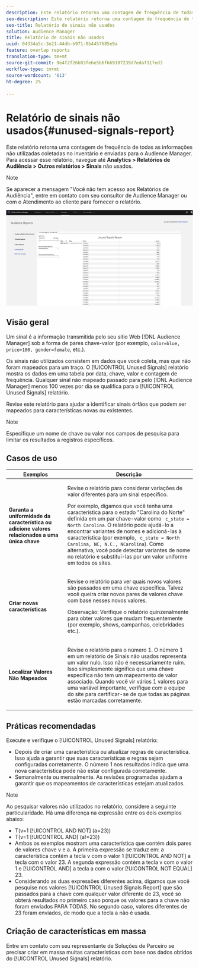 ```yaml
---
description: Este relatório retorna uma contagem de frequência de todas as informações não utilizadas coletadas no inventário e enviadas para o Audience Manager.
seo-description: Este relatório retorna uma contagem de frequência de todas as informações não utilizadas coletadas no inventário e enviadas para o Audience Manager.
seo-title: Relatório de sinais não usados
solution: Audience Manager
title: Relatório de sinais não usados
uuid: 04334a5c-3e21-44db-b971-0b4457685e9a
feature: overlap reports
translation-type: tm+mt
source-git-commit: 9e4f2f26b83fe6e5b6f669107239d7edaf11fed3
workflow-type: tm+mt
source-wordcount: '613'
ht-degree: 2%

---
```



# Relatório de sinais não usados{#unused-signals-report}

Este relatório retorna uma contagem de frequência de todas as informações não utilizadas coletadas no inventário e enviadas para o Audience Manager. Para acessar esse relatório, navegue até **Analytics > Relatórios de Audiência > Outros relatórios > Sinais** não usados.

>[!NOTE]
>
>Se aparecer a mensagem &quot;Você não tem acesso aos Relatórios de Audiência&quot;, entre em contato com seu consultor de Audience Manager ou com o Atendimento ao cliente para fornecer o relatório.

![Captura de tela do Relatório de Sinais não usados](/help/using/reporting/dynamic-reports/assets/unused-signals.png)

## Visão geral

Um sinal é a informação transmitida pelo seu sítio Web [!DNL Audience Manager] sob a forma de pares [](../../reference/key-value-pairs-explained.md) chave-valor (por exemplo, `color=blue, price>100, gender=female`, etc.).

Os sinais não utilizados consistem em dados que você coleta, mas que não foram mapeados para um traço. O [!UICONTROL Unused Signals] relatório mostra os dados em uma tabela por data, chave, valor e contagem de frequência. Qualquer sinal não mapeado passado para pelo [!DNL Audience Manager] menos 100 vezes por dia se qualifica para o [!UICONTROL Unused Signals] relatório.

Revise este relatório para ajudar a identificar sinais órfãos que podem ser mapeados para características novas ou existentes.

>[!NOTE]
>
>Especifique um nome de chave ou valor nos campos de pesquisa para limitar os resultados a registros específicos.

## Casos de uso

<table id="table_E5EE0EC078E14EF4B197243488517A2D"> 
 <thead> 
  <tr> 
   <th colname="col1" class="entry"> Exemplos </th> 
   <th colname="col2" class="entry"> Descrição </th> 
  </tr> 
 </thead>
 <tbody> 
  <tr> 
   <td colname="col1"> <p><b>Garanta a uniformidade da característica ou adicione valores relacionados a uma única chave</b> </p> </td> 
   <td colname="col2"> <p>Revise o relatório para considerar variações de valor diferentes para um sinal específico. </p> <p>Por exemplo, digamos que você tenha uma característica para o estado "Carolina do Norte" definida em um par chave-valor como <code> c_state = North Carolina</code>. O relatório pode ajudá-lo a encontrar variantes de nomes e adicioná-las à característica (por exemplo, <code> c_state = North Carolina, NC, N.C., NCarolina</code>). Como alternativa, você pode detectar variantes de nome no relatório e substituí-las por um valor uniforme em todos os sites. </p> <p> </p> </td> 
  </tr> 
  <tr> 
   <td colname="col1"> <p><b>Criar novas características</b> </p> </td> 
   <td colname="col2"> <p>Revise o relatório para ver quais novos valores são passados em uma chave específica. Talvez você queira criar novos pares de valores chave com base nesses novos valores. </p> <p> <p>Observação:  Verifique o relatório quinzenalmente para obter valores que mudam frequentemente (por exemplo, shows, campanhas, celebridades etc.). </p> </p> </td> 
  </tr> 
  <tr> 
   <td colname="col1"> <p><b>Localizar Valores Não Mapeados</b> </p> </td> 
   <td colname="col2"> <p>Revise o relatório para o número 1. O número 1 em um relatório de Sinais <span class="wintitle"></span> não usados representa um valor nulo. Isso não é necessariamente ruim. Isso simplesmente significa que uma chave específica não tem um mapeamento de valor associado. Quando você vir vários 1 valores para uma variável importante, verifique com a equipe do site para certificar-se de que todas as páginas estão marcadas corretamente. </p> </td> 
  </tr> 
 </tbody> 
</table>

## Práticas recomendadas

Execute e verifique o [!UICONTROL Unused Signals] relatório:

* Depois de criar uma característica ou atualizar regras de característica. Isso ajuda a garantir que suas características e regras sejam configuradas corretamente. O número 1 nos resultados indica que uma nova característica pode não estar configurada corretamente.
* Semanalmente ou mensalmente. As revisões programadas ajudam a garantir que os mapeamentos de características estejam atualizados.

>[!NOTE]
>
>Ao pesquisar valores não utilizados no relatório, considere a seguinte particularidade. Há uma diferença na expressão entre os dois exemplos abaixo:

* T(v=1 [!UICONTROL AND NOT] (a=23))
* T(v=1 [!UICONTROL AND] (a!=23))
* Ambos os exemplos mostram uma característica que contém dois pares de valores chave v e a. A primeira expressão se traduz em: a característica contém a tecla v com o valor 1 [!UICONTROL AND NOT] a tecla com o valor 23. A segunda expressão contém a tecla v com o valor 1 e [!UICONTROL AND] a tecla a com o valor [!UICONTROL NOT EQUAL] 23.
* Considerando as duas expressões diferentes acima, digamos que você pesquise nos valores [!UICONTROL Unused Signals Report] que são passados para a chave com qualquer valor diferente de 23, você só obterá resultados no primeiro caso porque os valores para a chave não foram enviados PARA TODAS. No segundo caso, valores diferentes de 23 foram enviados, de modo que a tecla a não é usada.

## Criação de características em massa

Entre em contato com seu representante de Soluções de Parceiro se precisar criar em massa muitas características com base nos dados obtidos do [!UICONTROL Unused Signals] relatório.
